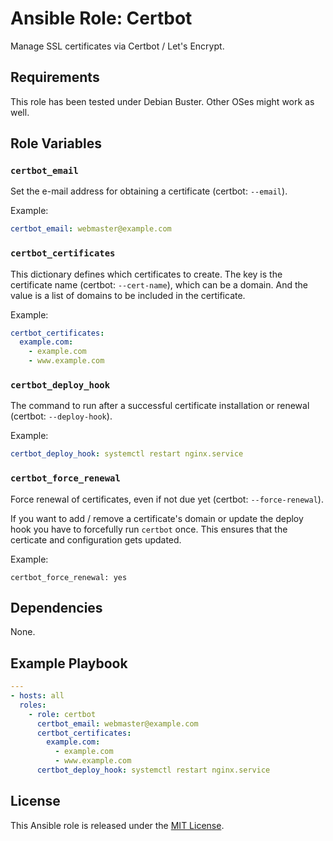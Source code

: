 # Ansible Role: Certbot

Manage SSL certificates via Certbot / Let's Encrypt.

## Requirements

This role has been tested under Debian Buster.
Other OSes might work as well.

## Role Variables

### `certbot_email`

Set the e-mail address for obtaining a certificate (certbot: `--email`).

Example:

```yaml
certbot_email: webmaster@example.com
```

### `certbot_certificates`

This dictionary defines which certificates to create.
The key is the certificate name (certbot: `--cert-name`), which can be a
domain.
And the value is a list of domains to be included in the certificate.

Example:

```yaml
certbot_certificates:
  example.com:
    - example.com
    - www.example.com
```

### `certbot_deploy_hook`

The command to run after a successful certificate installation or renewal
(certbot: `--deploy-hook`).

Example:

```yaml
certbot_deploy_hook: systemctl restart nginx.service
```

### `certbot_force_renewal`

Force renewal of certificates, even if not due yet (certbot:
`--force-renewal`).

If you want to add / remove a certificate's domain or update the deploy hook
you have to forcefully run `certbot` once.
This ensures that the certicate and configuration gets updated.

Example:

```yes
certbot_force_renewal: yes
```

## Dependencies

None.

## Example Playbook

```yaml
---
- hosts: all
  roles:
    - role: certbot
      certbot_email: webmaster@example.com
      certbot_certificates:
        example.com:
          - example.com
          - www.example.com
      certbot_deploy_hook: systemctl restart nginx.service
```

## License

This Ansible role is released under the [MIT License](LICENSE.txt).

